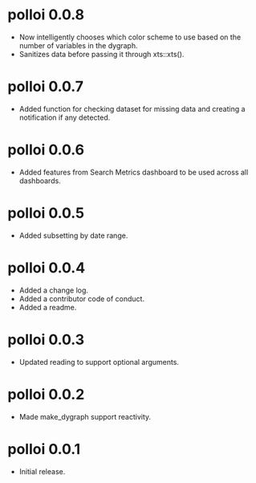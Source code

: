polloi 0.0.8
============
- Now intelligently chooses which color scheme to use
  based on the number of variables in the dygraph.
- Sanitizes data before passing it through xts::xts().

polloi 0.0.7
============
- Added function for checking dataset for missing
  data and creating a notification if any detected.

polloi 0.0.6
============
- Added features from Search Metrics dashboard
  to be used across all dashboards.

polloi 0.0.5
=============
- Added subsetting by date range.

polloi 0.0.4
=============
- Added a change log.
- Added a contributor code of conduct.
- Added a readme.

polloi 0.0.3
=============
- Updated reading to support optional arguments.

polloi 0.0.2
=============
- Made make_dygraph support reactivity.

polloi 0.0.1
=============
- Initial release.
